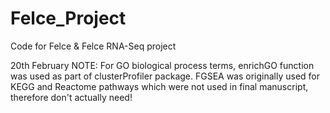 # Felce_Project
Code for Felce &amp; Felce RNA-Seq project

20th February 
NOTE: For GO biological process terms, enrichGO function was used as part of clusterProfiler package. 
FGSEA was originally used for KEGG and Reactome pathways which were not used in final manuscript, therefore don't actually need!
